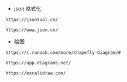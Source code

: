 + json 格式化
```shell
https://jsontool.cn/

https://www.json.cn/
```

+ 绘图
```shell
https://c.runoob.com/more/shapefly-diagram/#

https://app.diagrams.net/

https://excalidraw.com/
```
